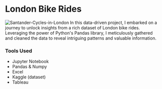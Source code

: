 # London Bike Rides
![Santander-Cycles-in-London](https://github.com/gitbykaran/London-Bikes-Data-Exploration-Cleaning-using-Pandas/assets/147580511/e5e332a8-1737-4b49-b44a-c5b21ee992ba)
In this data-driven project, I embarked on a journey to unlock insights from a rich dataset of London bike rides. Leveraging the power of Python's Pandas library, I meticulously gathered and cleaned the data to reveal intriguing patterns and valuable information.

### Tools Used
- Jupyter Notebook
- Pandas & Numpy
- Excel
- Kaggle (dataset)
- Tableau 
